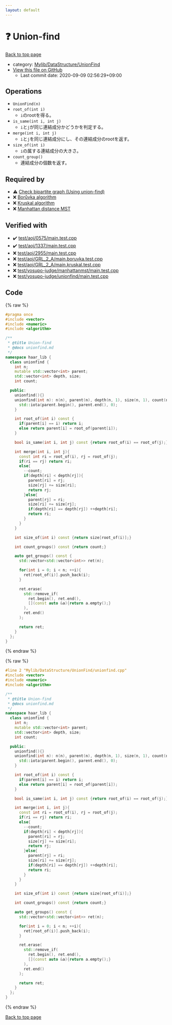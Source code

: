 ```yaml
---
layout: default
---
```


<!-- mathjax config similar to math.stackexchange -->
<script type="text/javascript" async
  src="https://cdnjs.cloudflare.com/ajax/libs/mathjax/2.7.5/MathJax.js?config=TeX-MML-AM_CHTML">
</script>
<script type="text/x-mathjax-config">
  MathJax.Hub.Config({
    TeX: { equationNumbers: { autoNumber: "AMS" }},
    tex2jax: {
      inlineMath: [ ['$','$'] ],
      processEscapes: true
    },
    "HTML-CSS": { matchFontHeight: false },
    displayAlign: "left",
    displayIndent: "2em"
  });
</script>

<script type="text/javascript" src="https://cdnjs.cloudflare.com/ajax/libs/jquery/3.4.1/jquery.min.js"></script>
<script src="https://cdn.jsdelivr.net/npm/jquery-balloon-js@1.1.2/jquery.balloon.min.js" integrity="sha256-ZEYs9VrgAeNuPvs15E39OsyOJaIkXEEt10fzxJ20+2I=" crossorigin="anonymous"></script>
<script type="text/javascript" src="../../../../assets/js/copy-button.js"></script>
<link rel="stylesheet" href="../../../../assets/css/copy-button.css" />


# :question: Union-find

<a href="../../../../index.html">Back to top page</a>

* category: <a href="../../../../index.html#3ff74e8366c88d06b530f361450b1117">Mylib/DataStructure/UnionFind</a>
* <a href="{{ site.github.repository_url }}/blob/master/Mylib/DataStructure/UnionFind/unionfind.cpp">View this file on GitHub</a>
    - Last commit date: 2020-09-09 02:56:29+09:00




## Operations

- `UnionFind(n)`
- `root_of(int i)`
	- `i`のrootを得る。
- `is_same(int i, int j)`
	- `i`と`j`が同じ連結成分かどうかを判定する。
- `merge(int i, int j)`
	- `i`と`j`を同じ連結成分にし、その連結成分のrootを返す。
- `size_of(int i)`
	- `i`の属する連結成分の大きさ。
- `count_group()`
	- 連結成分の個数を返す。


## Required by

* :warning: <a href="../../Graph/BipartiteGraph/construct_bipartite_graph.cpp.html">Check bipartite graph (Using union-find)</a>
* :x: <a href="../../Graph/MinimumSpanningTree/boruvka.cpp.html">Borůvka algorithm</a>
* :x: <a href="../../Graph/MinimumSpanningTree/kruskal.cpp.html">Kruskal algorithm</a>
* :x: <a href="../../Graph/MinimumSpanningTree/manhattan_minimum_spanning_tree.cpp.html">Manhattan distance MST</a>


## Verified with

* :heavy_check_mark: <a href="../../../../verify/test/aoj/0575/main.test.cpp.html">test/aoj/0575/main.test.cpp</a>
* :heavy_check_mark: <a href="../../../../verify/test/aoj/1337/main.test.cpp.html">test/aoj/1337/main.test.cpp</a>
* :x: <a href="../../../../verify/test/aoj/2955/main.test.cpp.html">test/aoj/2955/main.test.cpp</a>
* :x: <a href="../../../../verify/test/aoj/GRL_2_A/main.boruvka.test.cpp.html">test/aoj/GRL_2_A/main.boruvka.test.cpp</a>
* :x: <a href="../../../../verify/test/aoj/GRL_2_A/main.kruskal.test.cpp.html">test/aoj/GRL_2_A/main.kruskal.test.cpp</a>
* :x: <a href="../../../../verify/test/yosupo-judge/manhattanmst/main.test.cpp.html">test/yosupo-judge/manhattanmst/main.test.cpp</a>
* :x: <a href="../../../../verify/test/yosupo-judge/unionfind/main.test.cpp.html">test/yosupo-judge/unionfind/main.test.cpp</a>


## Code

<a id="unbundled"></a>
{% raw %}
```cpp
#pragma once
#include <vector>
#include <numeric>
#include <algorithm>

/**
 * @title Union-find
 * @docs unionfind.md
 */
namespace haar_lib {
  class unionfind {
    int n;
    mutable std::vector<int> parent;
    std::vector<int> depth, size;
    int count;

  public:
    unionfind(){}
    unionfind(int n): n(n), parent(n), depth(n, 1), size(n, 1), count(n){
      std::iota(parent.begin(), parent.end(), 0);
    }

    int root_of(int i) const {
      if(parent[i] == i) return i;
      else return parent[i] = root_of(parent[i]);
    }

    bool is_same(int i, int j) const {return root_of(i) == root_of(j);}

    int merge(int i, int j){
      const int ri = root_of(i), rj = root_of(j);
      if(ri == rj) return ri;
      else{
        --count;
        if(depth[ri] < depth[rj]){
          parent[ri] = rj;
          size[rj] += size[ri];
          return rj;
        }else{
          parent[rj] = ri;
          size[ri] += size[rj];
          if(depth[ri] == depth[rj]) ++depth[ri];
          return ri;
        }
      }
    }

    int size_of(int i) const {return size[root_of(i)];}

    int count_groups() const {return count;}

    auto get_groups() const {
      std::vector<std::vector<int>> ret(n);

      for(int i = 0; i < n; ++i){
        ret[root_of(i)].push_back(i);
      }

      ret.erase(
        std::remove_if(
          ret.begin(), ret.end(),
          [](const auto &a){return a.empty();}
        ),
        ret.end()
      );

      return ret;
    }
  };
}

```
{% endraw %}

<a id="bundled"></a>
{% raw %}
```cpp
#line 2 "Mylib/DataStructure/UnionFind/unionfind.cpp"
#include <vector>
#include <numeric>
#include <algorithm>

/**
 * @title Union-find
 * @docs unionfind.md
 */
namespace haar_lib {
  class unionfind {
    int n;
    mutable std::vector<int> parent;
    std::vector<int> depth, size;
    int count;

  public:
    unionfind(){}
    unionfind(int n): n(n), parent(n), depth(n, 1), size(n, 1), count(n){
      std::iota(parent.begin(), parent.end(), 0);
    }

    int root_of(int i) const {
      if(parent[i] == i) return i;
      else return parent[i] = root_of(parent[i]);
    }

    bool is_same(int i, int j) const {return root_of(i) == root_of(j);}

    int merge(int i, int j){
      const int ri = root_of(i), rj = root_of(j);
      if(ri == rj) return ri;
      else{
        --count;
        if(depth[ri] < depth[rj]){
          parent[ri] = rj;
          size[rj] += size[ri];
          return rj;
        }else{
          parent[rj] = ri;
          size[ri] += size[rj];
          if(depth[ri] == depth[rj]) ++depth[ri];
          return ri;
        }
      }
    }

    int size_of(int i) const {return size[root_of(i)];}

    int count_groups() const {return count;}

    auto get_groups() const {
      std::vector<std::vector<int>> ret(n);

      for(int i = 0; i < n; ++i){
        ret[root_of(i)].push_back(i);
      }

      ret.erase(
        std::remove_if(
          ret.begin(), ret.end(),
          [](const auto &a){return a.empty();}
        ),
        ret.end()
      );

      return ret;
    }
  };
}

```
{% endraw %}

<a href="../../../../index.html">Back to top page</a>

